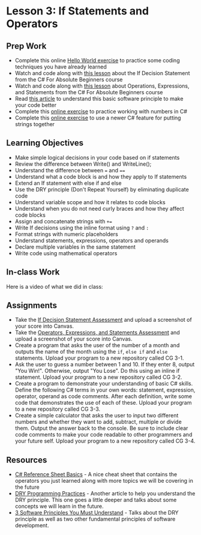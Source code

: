 # Lesson 3: If Statements and Operators
## Prep Work
* Complete this online [Hello World exercise](https://docs.microsoft.com/en-us/dotnet/csharp/quick-starts/hello-world) to practice some coding techniques you have already learned
* Watch and code along with [this lesson](https://mva.microsoft.com/en-US/training-courses/c-fundamentals-for-absolute-beginners-16169?l=83b9cRQIC_9706218949) about the If Decision Statement from the C# For Absolute Beginners course
* Watch and code along with [this lesson](https://mva.microsoft.com/en-US/training-courses/c-fundamentals-for-absolute-beginners-16169?l=vY3lKGSIC_4806218949) about Operations, Expressions, and Statements from the C# For Absolute Beginners course
* Read [this article](http://deviq.com/don-t-repeat-yourself/) to understand this basic software principle to make your code better
* Complete this [online exercise](https://docs.microsoft.com/en-us/dotnet/csharp/quick-starts/numbers-in-csharp) to practice working with numbers in C#
* Complete this [online exercise](https://docs.microsoft.com/en-us/dotnet/csharp/quick-starts/interpolated-strings) to use a newer C# feature for putting strings together

## Learning Objectives
* Make simple logical decisions in your code based on if statements
* Review the difference between Write() and WriteLine();
* Understand the difference between `=` and `==`
* Understand what a code block is and how they apply to If statements
* Extend an If statement with else if and else
* Use the DRY principle (Don't Repeat Yourself) by eliminating duplicate code
* Understand variable scope and how it relates to code blocks
* Understand when you do not need curly braces and how they affect code blocks
* Assign and concatenate strings with `+=`
* Write If decisions using the inline format using `?` and `:`
* Format strings with numeric placeholders
* Understand statements, expressions, operators and operands
* Declare multiple variables in the same statement
* Write code using mathematical operators

## In-class Work
Here is a video of what we did in class:

## Assignments
* Take the [If Decision Statement Assessment](https://mva.microsoft.com/en-US/training-courses/c-fundamentals-for-absolute-beginners-16169?l=gczR4ESIC_8306218949) and upload a screenshot of your score into Canvas.
* Take the [Operators, Expressions, and Statements Assessment](https://mva.microsoft.com/en-US/training-courses/c-fundamentals-for-absolute-beginners-16169?l=vq8jiCSIC_3706218949) and upload a screenshot of your score into Canvas.
* Create a program that asks the user of the number of a month and outputs the name of the month using the `if`, `else if` and `else` statements. Upload your program to a new repository called CG 3-1.
* Ask the user to guess a number between 1 and 10. If they enter 8, output "You Win!". Otherwise, output "You Lose". Do this using an inline if statement. Upload your program to a new repository called CG 3-2.
* Create a program to demonstrate your understanding of basic C# skills. Define the following C# terms in your own words: statement, expression, operator, operand as code comments. After each definition, write some code that demonstrates the use of each of these. Upload your program to a new repository called CG 3-3.
* Create a simple calculator that asks the user to input two different numbers and whether they want to add, subtract, multiple or divide them. Output the answer back to the console. Be sure to include clear code comments to make your code readable to other programmers and your future self. Upload your program to a new repository called CG 3-4.

## Resources
* [C# Reference Sheet Basics](https://www.dreamincode.net/downloads/ref_sheets/csharp_basics_reference_sheet.pdf) - A nice cheat sheet that contains the operators you just learned along with more topics we will be covering in the future
* [DRY Programming Practices](https://blog.metova.com/dry-programming-practices) - Another article to help you understand the DRY principle. This one goes a little deeper and talks about some concepts we will learn in the future.
* [3 Software Principles You Must Understand](https://code.tutsplus.com/tutorials/3-key-software-principles-you-must-understand--net-25161) - Talks about the DRY principle as well as two other fundamental principles of software development.
